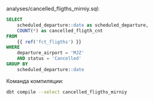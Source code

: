 analyses/cancelled_fligths_mirniy.sql:
```sql
SELECT  
    scheduled_departure::date as scheduled_departure,
    COUNT(*) as cancelled_fligth_cnt
FROM
    {{ ref('fct_fligths') }}
WHERE 
    departure_airport = 'MJZ'
    AND status = 'Cancelled'
GROUP BY
    scheduled_departure::date
```

Команда компиляции:
```bash
dbt compile --select cancelled_fligths_mirniy
```
